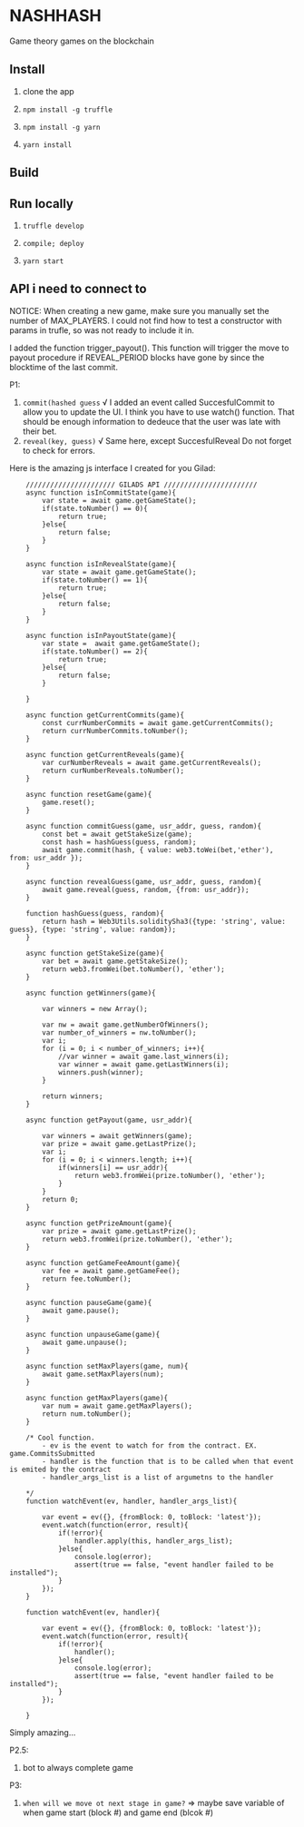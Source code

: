 # NASHHASH

Game theory games on the blockchain

## Install

1. clone the app

1. `npm install -g truffle`

1. `npm install -g yarn`

1. `yarn install`

## Build



## Run locally 

1. `truffle develop`
  1. `compile; deploy`

1. `yarn start`  


## API i need to connect to 

NOTICE: 
When creating a new game, make sure you manually set the number of MAX_PLAYERS. I could not find how to test a constructor with params in trufle, so was not ready to include it in. 

I added the function trigger_payout(). This function will trigger the move to payout procedure if REVEAL_PERIOD blocks have gone by since the blocktime of the last commit.

P1: 
1. `commit(hashed guess` √ 
I added an event called SuccesfulCommit to allow you to update the UI.
I think you have to use watch() function.
That should be enough information
to dedeuce that the user was late with their bet.
2. `reveal(key, guess)` √
Same here, except SuccesfulReveal
Do not forget to check for errors.

Here is the amazing js interface I created for you Gilad:


        ////////////////////// GILADS API ///////////////////////
        async function isInCommitState(game){
            var state = await game.getGameState();
            if(state.toNumber() == 0){
                return true;
            }else{
                return false;
            }
        }

        async function isInRevealState(game){
            var state = await game.getGameState();
            if(state.toNumber() == 1){
                return true;
            }else{
                return false;
            }
        }

        async function isInPayoutState(game){
            var state =  await game.getGameState();
            if(state.toNumber() == 2){
                return true;
            }else{
                return false;
            }
            
        }

        async function getCurrentCommits(game){
            const currNumberCommits = await game.getCurrentCommits();
            return currNumberCommits.toNumber();
        }

        async function getCurrentReveals(game){
            var curNumberReveals = await game.getCurrentReveals();
            return curNumberReveals.toNumber();
        }

        async function resetGame(game){
            game.reset();
        }

        async function commitGuess(game, usr_addr, guess, random){
            const bet = await getStakeSize(game);
            const hash = hashGuess(guess, random);
            await game.commit(hash, { value: web3.toWei(bet,'ether'), from: usr_addr });
        }

        async function revealGuess(game, usr_addr, guess, random){
            await game.reveal(guess, random, {from: usr_addr});
        }

        function hashGuess(guess, random){
            return hash = Web3Utils.soliditySha3({type: 'string', value: guess}, {type: 'string', value: random});
        }

        async function getStakeSize(game){
            var bet = await game.getStakeSize();
            return web3.fromWei(bet.toNumber(), 'ether');
        }

        async function getWinners(game){

            var winners = new Array();

            var nw = await game.getNumberOfWinners();
            var number_of_winners = nw.toNumber();
            var i;
            for (i = 0; i < number_of_winners; i++){
                //var winner = await game.last_winners(i);
                var winner = await game.getLastWinners(i);
                winners.push(winner);
            }

            return winners;
        }

        async function getPayout(game, usr_addr){

            var winners = await getWinners(game);
            var prize = await game.getLastPrize();
            var i;
            for (i = 0; i < winners.length; i++){
                if(winners[i] == usr_addr){
                    return web3.fromWei(prize.toNumber(), 'ether');
                }
            }
            return 0;
        }

        async function getPrizeAmount(game){
            var prize = await game.getLastPrize();
            return web3.fromWei(prize.toNumber(), 'ether');
        }

        async function getGameFeeAmount(game){
            var fee = await game.getGameFee();
            return fee.toNumber();
        }

        async function pauseGame(game){
            await game.pause();
        }

        async function unpauseGame(game){
            await game.unpause();
        }

        async function setMaxPlayers(game, num){
            await game.setMaxPlayers(num);
        }

        async function getMaxPlayers(game){
            var num = await game.getMaxPlayers();
            return num.toNumber();
        }

        /* Cool function. 
            - ev is the event to watch for from the contract. EX. game.CommitsSubmitted
            - handler is the function that is to be called when that event is emited by the contract
            - handler_args_list is a list of argumetns to the handler

        */
        function watchEvent(ev, handler, handler_args_list){
            
            var event = ev({}, {fromBlock: 0, toBlock: 'latest'});
            event.watch(function(error, result){
                if(!error){
                    handler.apply(this, handler_args_list);
                }else{
                    console.log(error);
                    assert(true == false, "event handler failed to be installed");
                }
            });
        }

        function watchEvent(ev, handler){
            
            var event = ev({}, {fromBlock: 0, toBlock: 'latest'});
            event.watch(function(error, result){
                if(!error){
                    handler();
                }else{
                    console.log(error);
                    assert(true == false, "event handler failed to be installed");
                }
            });

        }



Simply amazing...


P2.5:
1. bot to always complete game 

P3: 
1. `when will we move ot next stage in game?` => maybe save variable of when game start (block #)  and game end (blcok #)




